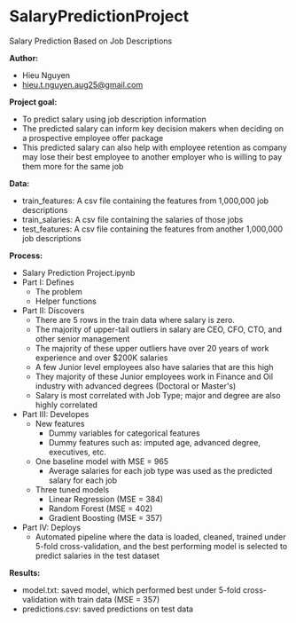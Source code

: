 # SalaryPredictionProject
Salary Prediction Based on Job Descriptions

**Author:**
- Hieu Nguyen
- hieu.t.nguyen.aug25@gmail.com

**Project goal:** 
- To predict salary using job description information
- The predicted salary can inform key decision makers when deciding on a prospective employee offer package
- This predicted salary can also help with employee retention as company may lose their best employee to another employer who is willing to pay them more for the same job

**Data:**
- train_features: A csv file containing the features from 1,000,000 job descriptions
- train_salaries: A csv file containing the salaries of those jobs
- test_features: A csv file containing the features from another 1,000,000 job descriptions

**Process:**
- Salary Prediction Project.ipynb
- Part I: Defines
  + The problem
  + Helper functions
- Part II: Discovers
  + There are 5 rows in the train data where salary is zero.
  + The majority of upper-tail outliers in salary are CEO, CFO, CTO, and other senior management
  + The majority of these upper outliers have over 20 years of work experience and over $200K salaries
  + A few Junior level employees also have salaries that are this high
  + They majority of these Junior employees work in Finance and Oil industry with advanced degrees (Doctoral or Master's)
  + Salary is most correlated with Job Type; major and degree are also highly correlated
- Part III: Developes
  + New features
    - Dummy variables for categorical features
    - Dummy features such as: imputed age, advanced degree, executives, etc.
  + One baseline model with MSE = 965
    - Average salaries for each job type was used as the predicted salary for each job
  + Three tuned models 
    - Linear Regression (MSE = 384)
    - Random Forest (MSE = 402)
    - Gradient Boosting (MSE = 357)
- Part IV: Deploys
  + Automated pipeline where the data is loaded, cleaned, trained under 5-fold cross-validation, and the best performing model is selected to predict salaries in the test dataset

**Results:**
- model.txt: saved model, which performed best under 5-fold cross-validation with train data (MSE = 357)
- predictions.csv: saved predictions on test data
